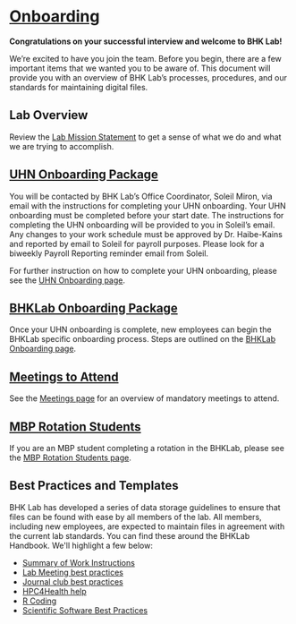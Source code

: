 # [Onboarding](#onboarding)
**Congratulations on your successful interview and welcome to BHK Lab!** 

We’re excited to have you join the team. Before you begin, there are a few important items that we wanted you to be aware of. This document will provide you with an overview of BHK Lab’s processes, procedures, and our standards for maintaining digital files. 

## Lab Overview 

Review the [Lab Mission Statement](../../General/lab_mission.md) to get a sense of what we do and what we are trying to accomplish.


## [UHN Onboarding Package](uhn_onboarding.md)
You will be contacted by BHK Lab’s Office Coordinator, Soleil Miron, via email with the instructions for completing your UHN onboarding. Your UHN onboarding must be completed before your start date. The instructions for completing the UHN onboarding will be provided to you in Soleil’s email. Any changes to your work schedule must be approved by Dr. Haibe-Kains and reported by email to Soleil for payroll purposes. Please look for a biweekly Payroll Reporting reminder email from Soleil. 

For further instruction on how to complete your UHN onboarding, please see the [UHN Onboarding page](uhn_onboarding.md).


## [BHKLab Onboarding Package](bhklab_onboarding.md)
Once your UHN onboarding is complete, new employees can begin the BHKLab specific onboarding process. Steps are outlined on the [BHKLab Onboarding page](./bhklab_onboarding.md).


## [Meetings to Attend](../../General/Meetings/index.md)

See the [Meetings page](../../General/Meetings/index.md) for an overview of mandatory meetings to attend.

## [MBP Rotation Students](mbp_rotation.md)

If you are an MBP student completing a rotation in the BHKLab, please see the [MBP Rotation Students page](mbp_rotation.md).

## Best Practices and Templates
BHK Lab has developed a series of data storage guidelines to ensure that files can be found with ease by all members of the lab. All members, including new employees, are expected to maintain files in agreement with the current lab standards. You can find these around the BHKLab Handbook. We'll highlight a few below:

- [Summary of Work Instructions](../../General/Summary_Of_Work/index.md)
- [Lab Meeting best practices](../../General/Meetings/lab_meeting.md)
- [Journal club best practices](../../General/Meetings/journal_club.md)
- [HPC4Health help](https://bhklab.github.io/HPC4Health/)
- [R Coding](https://collaborate.uhnresearch.ca/confluence/display/BHKLabPRC/Coding+Style)
- [Scientific Software Best Practices](https://collaborate.uhnresearch.ca/confluence/display/BHKLabPRC/Scientific+Software+Best+Practices)

